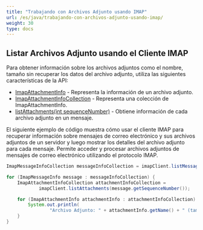 ```yaml
---
title: "Trabajando con Archivos Adjunto usando IMAP"
url: /es/java/trabajando-con-archivos-adjunto-usando-imap/
weight: 30
type: docs
---
```



## **Listar Archivos Adjunto usando el Cliente IMAP**

Para obtener información sobre los archivos adjuntos como el nombre, tamaño sin recuperar los datos del archivo adjunto, utiliza las siguientes características de la API:

- [ImapAttachmentInfo](https://reference.aspose.com/email/java/com.aspose.email/imapattachmentinfo/) - Representa la información de un archivo adjunto. 
- [ImapAttachmentInfoCollection](https://reference.aspose.com/email/java/com.aspose.email/imapattachmentinfocollection/) - Representa una colección de ImapAttachmentInfo. 
- [listAttachments(int sequenceNumber)](https://reference.aspose.com/email/java/com.aspose.email/imapclient/#listAttachments-int-) - Obtiene información de cada archivo adjunto en un mensaje.

El siguiente ejemplo de código muestra cómo usar el cliente IMAP para recuperar información sobre mensajes de correo electrónico y sus archivos adjuntos de un servidor y luego mostrar los detalles del archivo adjunto para cada mensaje. Permite acceder y procesar archivos adjuntos de mensajes de correo electrónico utilizando el protocolo IMAP.

```java
ImapMessageInfoCollection messageInfoCollection = imapClient.listMessages();

for (ImapMessageInfo message : messageInfoCollection) {
    ImapAttachmentInfoCollection attachmentInfoCollection =
            imapClient.listAttachments(message.getSequenceNumber());

    for (ImapAttachmentInfo attachmentInfo : attachmentInfoCollection) {
        System.out.println(
                "Archivo Adjunto: " + attachmentInfo.getName() + " (tamaño: " + attachmentInfo.getSize() + ")");
    }
}
```